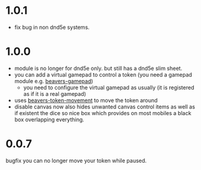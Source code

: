 # 1.0.1
- fix bug in non dnd5e systems.
# 1.0.0
- module is no longer for dnd5e only. but still has a dnd5e slim sheet.
- you can add a virtual gamepad to control a token (you need a gamepad module e.g. [beavers-gamepad](https://github.com/AngryBeaver/beavers-gamepad))
  - you need to configure the virtual gamepad as usually (it is registered as if it is a real gamepad)
- uses [beavers-token-movement](https://github.com/AngryBeaver/beavers-system-interface/wiki/Beaver's-System-Interface#tokenmovementcreate-v214) to move the token around
- disable canvas now also hides unwanted canvas control items as well as if existent the dice so nice box which provides on most mobiles a black box overlapping everything.
#  0.0.7
bugfix you can no longer move your token while paused.